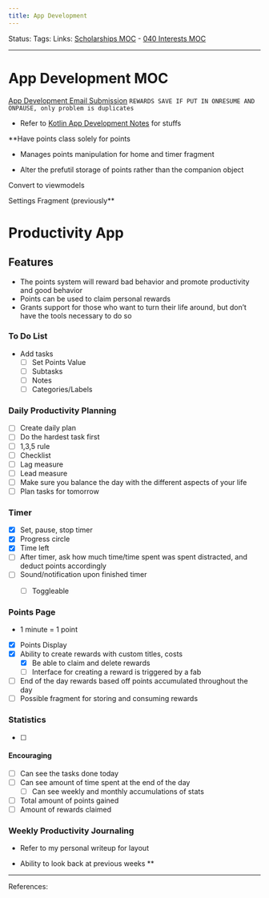 ```yaml
---
title: App Development
---
```

Status:
Tags:
Links: [Scholarships MOC](out/scholarships-moc.md) - [040 Interests MOC](out/040-interests-moc.md)
___
# App Development MOC
[App Development Email Submission](out/app-development-email-submission.md)
`REWARDS SAVE IF PUT IN ONRESUME AND ONPAUSE, only problem is duplicates`
- Refer to [Kotlin App Development Notes](out/kotlin-app-development-notes.md) for stuffs

**Have points class solely for points

-   Manages points manipulation for home and timer fragment
    
-   Alter the prefutil storage of points rather than the companion object
  

Convert to viewmodels

Settings Fragment (previously**
# Productivity App
## Features
-   The points system will reward bad behavior and promote productivity and good behavior
-   Points can be used to claim personal rewards
-   Grants support for those who want to turn their life around, but don’t have the tools necessary to do so
### To Do List
-   Add tasks
	- [ ] Set Points Value
	- [ ] Subtasks
	- [ ] Notes
	- [ ] Categories/Labels

### Daily Productivity Planning
- [ ] Create daily plan
- [ ] Do the hardest task first
- [ ] 1,3,5 rule
- [ ] Checklist
- [ ] Lag measure
- [ ] Lead measure
- [ ] Make sure you balance the day with the different aspects of your life
- [ ] Plan tasks for tomorrow
### Timer
- [x] Set, pause, stop timer
- [x] Progress circle
- [x] Time left
- [ ]  After timer, ask how much time/time spent was spent distracted, and deduct points accordingly
- [ ]  Sound/notification upon finished timer
	- [ ] Toggleable
    

### Points Page
-   1 minute = 1 point
- [x] Points Display
- [x] Ability to create rewards with custom titles, costs
	- [x] Be able to claim and delete rewards
	- [ ] Interface for creating a reward is triggered by a fab
-  [ ] End of the day rewards based off points accumulated throughout the day
- [ ] Possible fragment for storing and consuming rewards
### Statistics
- [ ]
#### Encouraging
-  [ ] Can see the tasks done today
-  [ ] Can see amount of time spent at the end of the day
	-  [ ] Can see weekly and monthly accumulations of stats
-  [ ] Total amount of points gained
-  [ ] Amount of rewards claimed

### Weekly Productivity Journaling

-   Refer to my personal writeup for layout
    
-   Ability to look back at previous weeks
**
___
References: